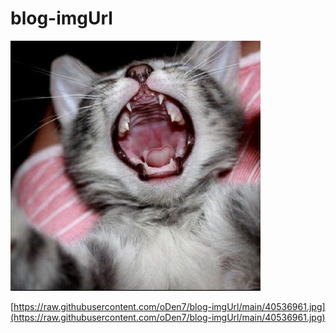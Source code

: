 # blog-imgUrl

![](https://raw.githubusercontent.com/oDen7/blog-imgUrl/main/40536961.jpg)

[https://raw.githubusercontent.com/oDen7/blog-imgUrl/main/40536961.jpg](https://raw.githubusercontent.com/oDen7/blog-imgUrl/main/40536961.jpg)
